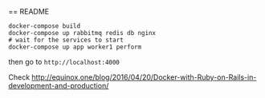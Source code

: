 == README
```
docker-compose build
docker-compose up rabbitmq redis db nginx
# wait for the services to start
docker-compose up app worker1 perform
```

then go to `http://localhost:4000`

Check http://equinox.one/blog/2016/04/20/Docker-with-Ruby-on-Rails-in-development-and-production/